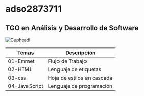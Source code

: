# adso2873711

## TGO en Análisis y Desarrollo de Software

![Cuphead](http://tinyurl.com/2j4xkn2j)

|Temas|Descripción|
|--|--|
|01-Emmet|Flujo de Trabajo|
|02-HTML|Lenguaje de etiquetas|
|03-css|Hoja de estilos en cascada|
|04-JavaScript|Lenguaje de programación|

